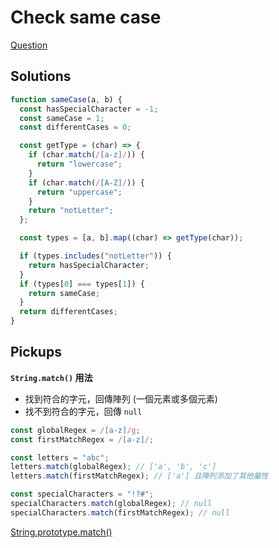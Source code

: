 # Check same case

[Question](https://www.codewars.com/kata/5dd462a573ee6d0014ce715b)

## Solutions

```javascript
function sameCase(a, b) {
  const hasSpecialCharacter = -1;
  const sameCase = 1;
  const differentCases = 0;

  const getType = (char) => {
    if (char.match(/[a-z]/)) {
      return "lowercase";
    }
    if (char.match(/[A-Z]/)) {
      return "uppercase";
    }
    return "notLetter";
  };

  const types = [a, b].map((char) => getType(char));

  if (types.includes("notLetter")) {
    return hasSpecialCharacter;
  }
  if (types[0] === types[1]) {
    return sameCase;
  }
  return differentCases;
}
```

## Pickups

**`String.match()` 用法**

- 找到符合的字元，回傳陣列 (一個元素或多個元素)
- 找不到符合的字元，回傳 `null`

```javascript
const globalRegex = /[a-z]/g;
const firstMatchRegex = /[a-z]/;

const letters = "abc";
letters.match(globalRegex); // ['a', 'b', 'c']
letters.match(firstMatchRegex); // ['a'] 且陣列添加了其他屬性

const specialCharacters = "!?#";
specialCharacters.match(globalRegex); // null
specialCharacters.match(firstMatchRegex); // null
```

[String.prototype.match()](https://developer.mozilla.org/en-US/docs/Web/JavaScript/Reference/Global_Objects/String/match)
